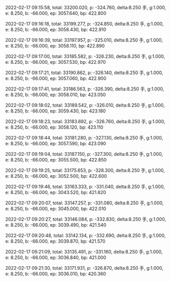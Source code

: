 2022-02-17 09:15:58, total: 33200.020, p: -324.760, delta:8.250 手, g:1.000, e: 8.250, b: -66.000, ep: 3057.640, bp: 422.800

2022-02-17 09:16:18, total: 33199.277, p: -324.850, delta:8.250 手, g:1.000, e: 8.250, b: -66.000, ep: 3058.430, bp: 422.910

2022-02-17 09:16:39, total: 33197.957, p: -325.010, delta:8.250 手, g:1.000, e: 8.250, b: -66.000, ep: 3058.110, bp: 422.890

2022-02-17 09:17:00, total: 33185.582, p: -326.230, delta:8.250 手, g:1.000, e: 8.250, b: -66.000, ep: 3057.530, bp: 422.970

2022-02-17 09:17:21, total: 33190.862, p: -326.140, delta:8.250 手, g:1.000, e: 8.250, b: -66.000, ep: 3057.060, bp: 422.900

2022-02-17 09:17:41, total: 33186.563, p: -326.390, delta:8.250 手, g:1.000, e: 8.250, b: -66.000, ep: 3058.010, bp: 423.050

2022-02-17 09:18:02, total: 33189.542, p: -326.010, delta:8.250 手, g:1.000, e: 8.250, b: -66.000, ep: 3059.430, bp: 423.180

2022-02-17 09:18:23, total: 33183.692, p: -326.760, delta:8.250 手, g:1.000, e: 8.250, b: -66.000, ep: 3058.120, bp: 423.110

2022-02-17 09:18:44, total: 33181.280, p: -327.130, delta:8.250 手, g:1.000, e: 8.250, b: -66.000, ep: 3057.590, bp: 423.090

2022-02-17 09:19:04, total: 33187.150, p: -327.300, delta:8.250 手, g:1.000, e: 8.250, b: -66.000, ep: 3055.500, bp: 422.850

2022-02-17 09:19:25, total: 33175.653, p: -328.300, delta:8.250 手, g:1.000, e: 8.250, b: -66.000, ep: 3052.500, bp: 422.600

2022-02-17 09:19:46, total: 33163.333, p: -331.040, delta:8.250 手, g:1.000, e: 8.250, b: -66.000, ep: 3043.520, bp: 421.820

2022-02-17 09:20:07, total: 33147.257, p: -331.080, delta:8.250 手, g:1.000, e: 8.250, b: -66.000, ep: 3045.000, bp: 422.010

2022-02-17 09:20:27, total: 33146.084, p: -332.830, delta:8.250 手, g:1.000, e: 8.250, b: -66.000, ep: 3039.490, bp: 421.540

2022-02-17 09:20:48, total: 33142.134, p: -332.690, delta:8.250 手, g:1.000, e: 8.250, b: -66.000, ep: 3039.870, bp: 421.570

2022-02-17 09:21:09, total: 33135.491, p: -331.160, delta:8.250 手, g:1.000, e: 8.250, b: -66.000, ep: 3036.840, bp: 421.000

2022-02-17 09:21:30, total: 33171.931, p: -326.870, delta:8.250 手, g:1.000, e: 8.250, b: -66.000, ep: 3036.010, bp: 420.360